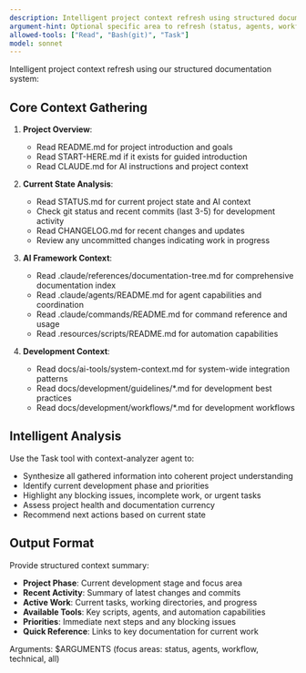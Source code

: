 ```yaml
---
description: Intelligent project context refresh using structured documentation and git awareness
argument-hint: Optional specific area to refresh (status, agents, workflow, technical)
allowed-tools: ["Read", "Bash(git)", "Task"]
model: sonnet
---
```


Intelligent project context refresh using our structured documentation system:

## Core Context Gathering

1. **Project Overview**:

   - Read README.md for project introduction and goals
   - Read START-HERE.md if it exists for guided introduction
   - Read CLAUDE.md for AI instructions and project context

2. **Current State Analysis**:

   - Read STATUS.md for current project state and AI context
   - Check git status and recent commits (last 3-5) for development activity
   - Read CHANGELOG.md for recent changes and updates
   - Review any uncommitted changes indicating work in progress

3. **AI Framework Context**:

   - Read .claude/references/documentation-tree.md for comprehensive documentation index
   - Read .claude/agents/README.md for agent capabilities and coordination
   - Read .claude/commands/README.md for command reference and usage
   - Read .resources/scripts/README.md for automation capabilities

4. **Development Context**:
   - Read docs/ai-tools/system-context.md for system-wide integration patterns
   - Read docs/development/guidelines/\*.md for development best practices
   - Read docs/development/workflows/\*.md for development workflows

## Intelligent Analysis

Use the Task tool with context-analyzer agent to:

- Synthesize all gathered information into coherent project understanding
- Identify current development phase and priorities
- Highlight any blocking issues, incomplete work, or urgent tasks
- Assess project health and documentation currency
- Recommend next actions based on current state

## Output Format

Provide structured context summary:

- **Project Phase**: Current development stage and focus area
- **Recent Activity**: Summary of latest changes and commits
- **Active Work**: Current tasks, working directories, and progress
- **Available Tools**: Key scripts, agents, and automation capabilities
- **Priorities**: Immediate next steps and any blocking issues
- **Quick Reference**: Links to key documentation for current work

Arguments: $ARGUMENTS (focus areas: status, agents, workflow, technical, all)

